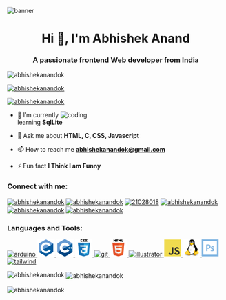 <img src="https://www.pramukhdigital.com/wp-content/uploads/2018/07/New-PNC-Animated-Banners.gif"
    width="100%" height="300" alt="banner">
    
<h1 align="center">Hi 👋, I'm Abhishek Anand</h1>
<h3 align="center">A passionate frontend Web developer from India</h3>

<p align="left"> <img src="https://komarev.com/ghpvc/?username=abhishekanandok&label=Profile%20views&color=0e75b6&style=flat" alt="abhishekanandok" /> </p>

<p align="left"> <a href="https://github.com/ryo-ma/github-profile-trophy"><img src="https://github-profile-trophy.vercel.app/?username=abhishekanandok" alt="abhishekanandok" /></a> </p>

<p align="left"> <a href="https://twitter.com/abhishekanandok" target="blank"><img src="https://img.shields.io/twitter/follow/abhishekanandok?logo=twitter&style=for-the-badge" alt="abhishekanandok" /></a> </p>

<img align="right" alt="coding" width="380"
    src="https://raw.githubusercontent.com/hasibul-hasan-shuvo/hasibul-hasan-shuvo/main/images/coding-boy.gif">

- 🌱 I’m currently learning **SqlLite**

- 💬 Ask me about **HTML, C, CSS, Javascript**

- 📫 How to reach me **abhishekanandok@gmail.com**

- ⚡ Fun fact **I Think I am Funny**

<h3 align="left">Connect with me:</h3>
<p align="left">
<a href="https://twitter.com/abhishekanandok" target="blank"><img align="center" src="https://raw.githubusercontent.com/rahuldkjain/github-profile-readme-generator/master/src/images/icons/Social/twitter.svg" alt="abhishekanandok" height="30" width="40" /></a>
<a href="https://linkedin.com/in/abhishekanandok" target="blank"><img align="center" src="https://raw.githubusercontent.com/rahuldkjain/github-profile-readme-generator/master/src/images/icons/Social/linked-in-alt.svg" alt="abhishekanandok" height="30" width="40" /></a>
<a href="https://stackoverflow.com/users/21028018" target="blank"><img align="center" src="https://raw.githubusercontent.com/rahuldkjain/github-profile-readme-generator/master/src/images/icons/Social/stack-overflow.svg" alt="21028018" height="30" width="40" /></a>
<a href="https://fb.com/abhishekanandok" target="blank"><img align="center" src="https://raw.githubusercontent.com/rahuldkjain/github-profile-readme-generator/master/src/images/icons/Social/facebook.svg" alt="abhishekanandok" height="30" width="40" /></a>
<a href="https://instagram.com/abhishekanandok" target="blank"><img align="center" src="https://raw.githubusercontent.com/rahuldkjain/github-profile-readme-generator/master/src/images/icons/Social/instagram.svg" alt="abhishekanandok" height="30" width="40" /></a>
<a href="https://www.youtube.com/c/abhishekanandok" target="blank"><img align="center" src="https://raw.githubusercontent.com/rahuldkjain/github-profile-readme-generator/master/src/images/icons/Social/youtube.svg" alt="abhishekanandok" height="30" width="40" /></a>
</p>

<h3 align="left">Languages and Tools:</h3>
<p align="left"> <a href="https://www.arduino.cc/" target="_blank" rel="noreferrer"> <img src="https://cdn.worldvectorlogo.com/logos/arduino-1.svg" alt="arduino" width="40" height="40"/> </a> <a href="https://www.cprogramming.com/" target="_blank" rel="noreferrer"> <img src="https://raw.githubusercontent.com/devicons/devicon/master/icons/c/c-original.svg" alt="c" width="40" height="40"/> </a> <a href="https://www.w3schools.com/cpp/" target="_blank" rel="noreferrer"> <img src="https://raw.githubusercontent.com/devicons/devicon/master/icons/cplusplus/cplusplus-original.svg" alt="cplusplus" width="40" height="40"/> </a> <a href="https://www.w3schools.com/css/" target="_blank" rel="noreferrer"> <img src="https://raw.githubusercontent.com/devicons/devicon/master/icons/css3/css3-original-wordmark.svg" alt="css3" width="40" height="40"/> </a> <a href="https://git-scm.com/" target="_blank" rel="noreferrer"> <img src="https://www.vectorlogo.zone/logos/git-scm/git-scm-icon.svg" alt="git" width="40" height="40"/> </a> <a href="https://www.w3.org/html/" target="_blank" rel="noreferrer"> <img src="https://raw.githubusercontent.com/devicons/devicon/master/icons/html5/html5-original-wordmark.svg" alt="html5" width="40" height="40"/> </a> <a href="https://www.adobe.com/in/products/illustrator.html" target="_blank" rel="noreferrer"> <img src="https://www.vectorlogo.zone/logos/adobe_illustrator/adobe_illustrator-icon.svg" alt="illustrator" width="40" height="40"/> </a> <a href="https://developer.mozilla.org/en-US/docs/Web/JavaScript" target="_blank" rel="noreferrer"> <img src="https://raw.githubusercontent.com/devicons/devicon/master/icons/javascript/javascript-original.svg" alt="javascript" width="40" height="40"/> </a> <a href="https://www.linux.org/" target="_blank" rel="noreferrer"> <img src="https://raw.githubusercontent.com/devicons/devicon/master/icons/linux/linux-original.svg" alt="linux" width="40" height="40"/> </a> <a href="https://www.photoshop.com/en" target="_blank" rel="noreferrer"> <img src="https://raw.githubusercontent.com/devicons/devicon/master/icons/photoshop/photoshop-line.svg" alt="photoshop" width="40" height="40"/> </a> <a href="https://tailwindcss.com/" target="_blank" rel="noreferrer"> <img src="https://www.vectorlogo.zone/logos/tailwindcss/tailwindcss-icon.svg" alt="tailwind" width="40" height="40"/> </a> </p>

<p><img align="left" src="https://github-readme-stats.vercel.app/api/top-langs?username=abhishekanandok&show_icons=true&locale=en&layout=compact" alt="abhishekanandok" /></p>

<p>&nbsp;<img align="center" src="https://github-readme-stats.vercel.app/api?username=abhishekanandok&show_icons=true&locale=en" alt="abhishekanandok" /></p>

<p><img align="center" src="https://github-readme-streak-stats.herokuapp.com/?user=abhishekanandok&" alt="abhishekanandok" /></p>
